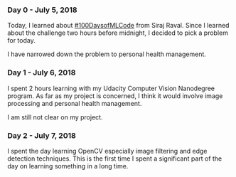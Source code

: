 ### Day 0 - July 5, 2018
Today, I learned about [#100DaysofMLCode](https://www.youtube.com/watch?v=cuQMBj1cWPo) from Siraj Raval. Since I learned about the challenge two hours before midnight, 
I decided to pick a problem for today. 

I have narrowed down the problem to personal health management. 

### Day 1 - July 6, 2018
I spent 2 hours learning with my Udacity Computer Vision Nanodegree program. As far as my project is concerned, I think it would involve image processing and personal health management. 

I am still not clear on my project. 

### Day 2 - July 7, 2018

I spent the day learning OpenCV especially image filtering and edge detection techniques. This is the first time I spent a significant part of the day on learning something in a long time. 
